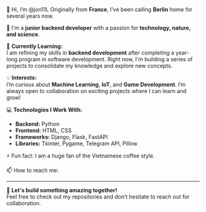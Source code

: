 👋 Hi, I’m @jon11L Originally from **France**, I've been calling **Berlin** home for several years now.
  
👀 I'm a **junior backend developer** with a passion for **technology, nature, and science**.

🌱 **Currently Learning:**  
I am refining my skills in **backend development** after completing a year-long program in software development. Right now, I'm building a series of projects to consolidate my knowledge and explore new concepts.

💡 **Interests:**  
I’m curious about **Machine Learning**, **IoT**, and **Game Development**. I’m always open to collaboration on exciting projects where I can learn and grow!  


💻 **Technologies I Work With:** 
- **Backend:** Python  
- **Frontend:** HTML, CSS  
- **Frameworks:** Django, Flask, FastAPI  
- **Libraries:** Tkinter, Pygame, Telegram API, Pillow


⚡ Fun fact: I am a huge fan of the Vietnamese coffee style.


📫 How to reach me: 

---

🚀 **Let's build something amazing together!**  
Feel free to check out my repositories and don’t hesitate to reach out for collaboration.

<!---
jon11L/jon11L is a ✨ special ✨ repository because its `README.md` (this file) appears on your GitHub profile.
You can click the Preview link to take a look at your changes.
--->
